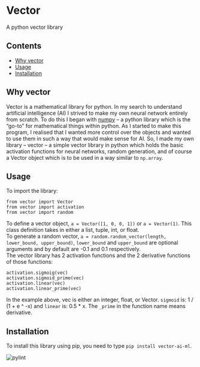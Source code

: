 # Vector

A python vector library

## Contents
* [Why vector](#why-vector)
* [Usage](#usage)
* [Installation](#installation)

## Why vector

Vector is a mathematical library for python. In my search to understand artificial intelligence (AI) I strived to make my own neural network entirely from scratch. To do this I began with <a href = "https://numpy.org/">numpy</a> – a python library which is the “go-to” for mathematical things within python. As I started to make this program, I realised that I wanted more control over the objects and wanted to use them in such a way that would make sense for AI. So, I made my own library – vector – a simple vector library in python which holds the basic activation functions for neural networks, random generation, and of course a Vector object which is to be used in a way similar to `np.array`.

## Usage

To import the library:
```
from vector import Vector
from vector import activation
from vector import random
```
To define a vector object, `a = Vector([1, 0, 0, 1])` or `a = Vector(1)`. This class definition takes in either a list, tuple, int, or float. <br>
To generate a random vector, `a = random.random_vector(length, lower_bound, upper_bound)`, `lower_bound` and `upper_bound` are optional arguments and by default are -0.1 and 0.1 respectively.<br>
The vector library has 2 activation functions and the 2 derivative functions of those functions:
```
activation.sigmoig(vec)
activation.sigmoid_prime(vec)
activation.linear(vec)
activation.linear_prime(vec)
```
In the example above, vec is either an integer, float, or Vector. `sigmoid` is: 1 / (1 + e ^ -x) and `linear` is: 0.5 * x.
The `_prime` in the function name means derivative. 

## Installation

To install this library using pip, you need to type `pip install vector-ai-ml`.

![pylint](https://github.com/atlas-aerospace-yt/Vector/actions/workflows/pylint.yml/badge.svg)<br>
